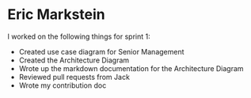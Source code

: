 # Eric Markstein

I worked on the following things for sprint 1:
- Created use case diagram for Senior Management
- Created the Architecture Diagram
- Wrote up the markdown documentation for the Architecture Diagram
- Reviewed pull requests from Jack
- Wrote my contribution doc